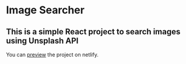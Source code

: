 # Image Searcher

## This is a simple React project to search images using Unsplash API

You can [preview](https://image-searcher-hody.netlify.app/) the project on netlify.

